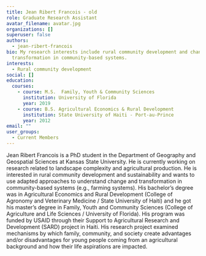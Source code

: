 ```yaml
---
title: Jean Ribert Francois - old
role: Graduate Research Assistant
avatar_filename: avatar.jpg
organizations: []
superuser: false
authors:
  - jean-ribert-francois
bio: My research interests include rural community development and change and
  transformation in community-based systems.
interests:
  - Rural community development
social: []
education:
  courses:
    - course: M.S.  Family, Youth & Community Sciences
      institution: University of Florida
      year: 2019
    - course: B.S. Agricultural Economics & Rural Development
      institution: State University of Haiti - Port-au-Prince
      year: 2012
email: ""
user_groups:
  - Current Members
---
```

Jean Ribert Francois is a PhD student in the Department of Geography and Geospatial Sciences at Kansas State University. He is currently working on research related to landscape complexity and agricultural production. He is interested in rural community development and sustainability and wants to use adapted approaches to understand change and transformation in community-based systems (e.g., farming systems). His bachelor’s degree was in Agricultural Economics and Rural Development (College of Agronomy and Veterinary Medicine / State University of Haiti) and he got his master’s degree in Family, Youth and Community Sciences (College of Agriculture and Life Sciences / University of Florida). His program was funded by USAID through their Support to Agricultural Research and Development (SARD) project in Haiti. His research project examined mechanisms by which family, community, and society create advantages and/or disadvantages for young people coming from an agricultural background and how their life aspirations are impacted.

<!--EndFragment-->
